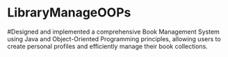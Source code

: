 # LibraryManageOOPs
#Designed and implemented a comprehensive Book Management System using Java and Object-Oriented Programming principles, allowing users to create personal profiles and efficiently manage their book collections.
